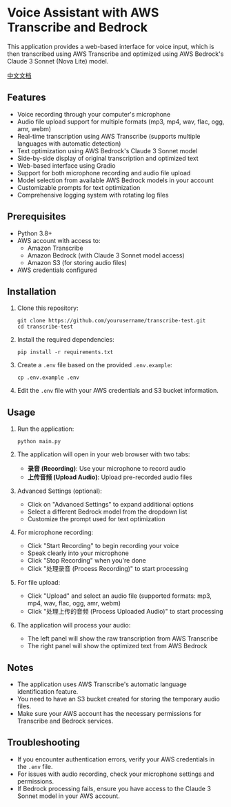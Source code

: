 # Voice Assistant with AWS Transcribe and Bedrock

This application provides a web-based interface for voice input, which is then transcribed using AWS Transcribe and optimized using AWS Bedrock's Claude 3 Sonnet (Nova Lite) model.

[中文文档](README.zh.md)

## Features

- Voice recording through your computer's microphone
- Audio file upload support for multiple formats (mp3, mp4, wav, flac, ogg, amr, webm)
- Real-time transcription using AWS Transcribe (supports multiple languages with automatic detection)
- Text optimization using AWS Bedrock's Claude 3 Sonnet model
- Side-by-side display of original transcription and optimized text
- Web-based interface using Gradio
- Support for both microphone recording and audio file upload
- Model selection from available AWS Bedrock models in your account
- Customizable prompts for text optimization
- Comprehensive logging system with rotating log files

## Prerequisites

- Python 3.8+
- AWS account with access to:
  - Amazon Transcribe
  - Amazon Bedrock (with Claude 3 Sonnet model access)
  - Amazon S3 (for storing audio files)
- AWS credentials configured

## Installation

1. Clone this repository:
   ```
   git clone https://github.com/yourusername/transcribe-test.git
   cd transcribe-test
   ```

2. Install the required dependencies:
   ```
   pip install -r requirements.txt
   ```

3. Create a `.env` file based on the provided `.env.example`:
   ```
   cp .env.example .env
   ```

4. Edit the `.env` file with your AWS credentials and S3 bucket information.

## Usage

1. Run the application:
   ```
   python main.py
   ```

2. The application will open in your web browser with two tabs:
   - **录音 (Recording)**: Use your microphone to record audio
   - **上传音频 (Upload Audio)**: Upload pre-recorded audio files

3. Advanced Settings (optional):
   - Click on "Advanced Settings" to expand additional options
   - Select a different Bedrock model from the dropdown list
   - Customize the prompt used for text optimization

4. For microphone recording:
   - Click "Start Recording" to begin recording your voice
   - Speak clearly into your microphone
   - Click "Stop Recording" when you're done
   - Click "处理录音 (Process Recording)" to start processing

5. For file upload:
   - Click "Upload" and select an audio file (supported formats: mp3, mp4, wav, flac, ogg, amr, webm)
   - Click "处理上传的音频 (Process Uploaded Audio)" to start processing

6. The application will process your audio:
   - The left panel will show the raw transcription from AWS Transcribe
   - The right panel will show the optimized text from AWS Bedrock

## Notes

- The application uses AWS Transcribe's automatic language identification feature.
- You need to have an S3 bucket created for storing the temporary audio files.
- Make sure your AWS account has the necessary permissions for Transcribe and Bedrock services.

## Troubleshooting

- If you encounter authentication errors, verify your AWS credentials in the `.env` file.
- For issues with audio recording, check your microphone settings and permissions.
- If Bedrock processing fails, ensure you have access to the Claude 3 Sonnet model in your AWS account.
